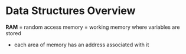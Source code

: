 # Data Structures Overview

**RAM** = random access memory = working memory where variables are stored
  - each area of memory has an address associated with it
